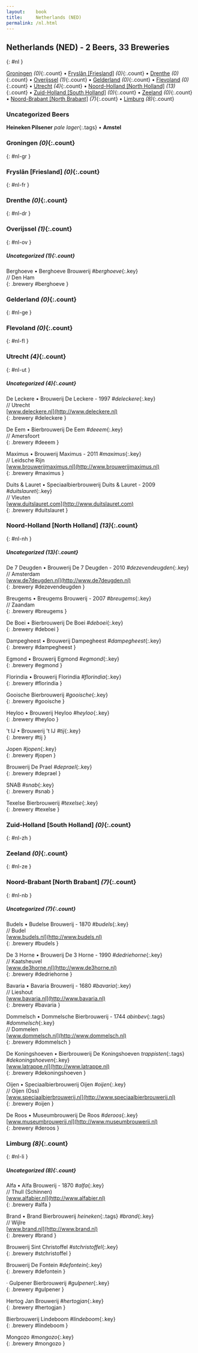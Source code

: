 ```yaml
---
layout:    book
title:     Netherlands (NED)
permalink: /nl.html
---
```


## Netherlands (NED) - 2 Beers, 33 Breweries
{: #nl }


[Groningen](#nl-gr) _(0)_{:.count} • [Fryslân [Friesland]](#nl-fr) _(0)_{:.count} • [Drenthe](#nl-dr) _(0)_{:.count} • [Overijssel](#nl-ov) _(1)_{:.count} • [Gelderland](#nl-ge) _(0)_{:.count} • [Flevoland](#nl-fl) _(0)_{:.count} • [Utrecht](#nl-ut) _(4)_{:.count} • [Noord-Holland [North Holland]](#nl-nh) _(13)_{:.count} • [Zuid-Holland [South Holland]](#nl-zh) _(0)_{:.count} • [Zeeland](#nl-ze) _(0)_{:.count} • [Noord-Brabant [North Brabant]](#nl-nb) _(7)_{:.count} • [Limburg](#nl-li) _(8)_{:.count}

### Uncategorized Beers

**Heineken Pilsener**  _pale lager_{:.tags}  • 
**Amstel**   




### Groningen _(0)_{:.count}
{: #nl-gr }




<div class='columns2' markdown='1'>


</div>





### Fryslân [Friesland] _(0)_{:.count}
{: #nl-fr }




<div class='columns2' markdown='1'>


</div>





### Drenthe _(0)_{:.count}
{: #nl-dr }




<div class='columns2' markdown='1'>


</div>





### Overijssel _(1)_{:.count}
{: #nl-ov }




<div class='columns2' markdown='1'>


</div>



##### Uncategorized _(1)_{:.count}


 Berghoeve • Berghoeve Brouwerij   _#berghoeve_{:.key} <br>
// Den Ham  <br>
{: .brewery #berghoeve }




### Gelderland _(0)_{:.count}
{: #nl-ge }




<div class='columns2' markdown='1'>


</div>





### Flevoland _(0)_{:.count}
{: #nl-fl }




<div class='columns2' markdown='1'>


</div>





### Utrecht _(4)_{:.count}
{: #nl-ut }




<div class='columns2' markdown='1'>


</div>



##### Uncategorized _(4)_{:.count}


 De Leckere • Brouwerij De Leckere  - 1997   _#deleckere_{:.key} <br>
// Utrecht  <br>
[www.deleckere.nl](http://www.deleckere.nl)  <br>
{: .brewery #deleckere }


 De Eem • Bierbrouwerij De Eem   _#deeem_{:.key} <br>
// Amersfoort  <br>
{: .brewery #deeem }


 Maximus • Brouwerij Maximus  - 2011   _#maximus_{:.key} <br>
// Leidsche Rijn  <br>
[www.brouwerijmaximus.nl](http://www.brouwerijmaximus.nl)  <br>
{: .brewery #maximus }


 Duits & Lauret • Speciaalbierbrouwerij Duits & Lauret  - 2009   _#duitslauret_{:.key} <br>
// Vleuten  <br>
[www.duitslauret.com](http://www.duitslauret.com)  <br>
{: .brewery #duitslauret }




### Noord-Holland [North Holland] _(13)_{:.count}
{: #nl-nh }




<div class='columns2' markdown='1'>


</div>



##### Uncategorized _(13)_{:.count}


 De 7 Deugden • Brouwerij De 7 Deugden  - 2010   _#dezevendeugden_{:.key} <br>
// Amsterdam  <br>
[www.de7deugden.nl](http://www.de7deugden.nl)  <br>
{: .brewery #dezevendeugden }


 Breugems • Breugems Brouwerij  - 2007   _#breugems_{:.key} <br>
// Zaandam  <br>
{: .brewery #breugems }


 De Boei • Bierbrouwerij De Boei   _#deboei_{:.key} <br>
{: .brewery #deboei }


 Dampegheest • Brouwerij Dampegheest   _#dampegheest_{:.key} <br>
{: .brewery #dampegheest }


 Egmond • Brouwerij Egmond   _#egmond_{:.key} <br>
{: .brewery #egmond }


 Florindia • Brouwerij Florindia   _#florindia_{:.key} <br>
{: .brewery #florindia }


 Gooische Bierbrouwerij   _#gooische_{:.key} <br>
{: .brewery #gooische }


 Heyloo • Brouwerij Heyloo   _#heyloo_{:.key} <br>
{: .brewery #heyloo }


 't IJ • Brouwerij 't IJ   _#tij_{:.key} <br>
{: .brewery #tij }


 Jopen   _#jopen_{:.key} <br>
{: .brewery #jopen }


 Brouwerij De Prael   _#deprael_{:.key} <br>
{: .brewery #deprael }


 SNAB   _#snab_{:.key} <br>
{: .brewery #snab }


 Texelse Bierbrouwerij   _#texelse_{:.key} <br>
{: .brewery #texelse }




### Zuid-Holland [South Holland] _(0)_{:.count}
{: #nl-zh }




<div class='columns2' markdown='1'>


</div>





### Zeeland _(0)_{:.count}
{: #nl-ze }




<div class='columns2' markdown='1'>


</div>





### Noord-Brabant [North Brabant] _(7)_{:.count}
{: #nl-nb }




<div class='columns2' markdown='1'>


</div>



##### Uncategorized _(7)_{:.count}


 Budels • Budelse Brouwerij  - 1870   _#budels_{:.key} <br>
// Budel  <br>
[www.budels.nl](http://www.budels.nl)  <br>
{: .brewery #budels }


 De 3 Horne • Brouwerij De 3 Horne  - 1990   _#dedriehorne_{:.key} <br>
// Kaatsheuvel  <br>
[www.de3horne.nl](http://www.de3horne.nl)  <br>
{: .brewery #dedriehorne }


 Bavaria • Bavaria Brouwerij  - 1680   _#bavaria_{:.key} <br>
// Lieshout  <br>
[www.bavaria.nl](http://www.bavaria.nl)  <br>
{: .brewery #bavaria }


 Dommelsch • Dommelsche Bierbrouwerij  - 1744  _abinbev_{:.tags} _#dommelsch_{:.key} <br>
// Dommelen  <br>
[www.dommelsch.nl](http://www.dommelsch.nl)  <br>
{: .brewery #dommelsch }


 De Koningshoeven • Bierbrouwerij De Koningshoeven  _trappisten_{:.tags} _#dekoningshoeven_{:.key} <br>
[www.latrappe.nl](http://www.latrappe.nl)  <br>
{: .brewery #dekoningshoeven }


 Oijen • Speciaalbierbrouwerij Oijen   _#oijen_{:.key} <br>
// Oijen (Oss)  <br>
[www.speciaalbierbrouwerij.nl](http://www.speciaalbierbrouwerij.nl)  <br>
{: .brewery #oijen }


 De Roos • Museumbrouwerij De Roos   _#deroos_{:.key} <br>
[www.museumbrouwerij.nl](http://www.museumbrouwerij.nl)  <br>
{: .brewery #deroos }




### Limburg _(8)_{:.count}
{: #nl-li }




<div class='columns2' markdown='1'>


</div>



##### Uncategorized _(8)_{:.count}


 Alfa • Alfa Brouwerij  - 1870   _#alfa_{:.key} <br>
// Thull (Schinnen)  <br>
[www.alfabier.nl](http://www.alfabier.nl)  <br>
{: .brewery #alfa }


 Brand • Brand Bierbrouwerij  _heineken_{:.tags} _#brand_{:.key} <br>
// Wijlre  <br>
[www.brand.nl](http://www.brand.nl)  <br>
{: .brewery #brand }


 Brouwerij Sint Christoffel   _#stchristoffel_{:.key} <br>
{: .brewery #stchristoffel }


 Brouwerij De Fontein   _#defontein_{:.key} <br>
{: .brewery #defontein }


 · Gulpener Bierbrouwerij   _#gulpener_{:.key} <br>
{: .brewery #gulpener }


 Hertog Jan Brouwerij   _#hertogjan_{:.key} <br>
{: .brewery #hertogjan }


 Bierbrouwerij Lindeboom   _#lindeboom_{:.key} <br>
{: .brewery #lindeboom }


 Mongozo   _#mongozo_{:.key} <br>
{: .brewery #mongozo }



 
